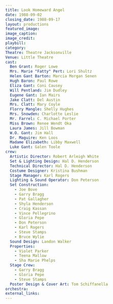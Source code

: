 ```yaml
---
title: Look Homeward Angel
date: 1988-09-02
closing_date: 1988-09-17
layout: productions
featured_image: 
image_caption:
image_credit:
playbill: 
category: 
Theatre: Theatre Jacksonville
Venue: Little Theatre
cast:
  Ben Grant: Roger Lowe
  Mrs. Marie "Fatty" Pert: Lori Shultz
  Helen Gant Barton: Marcia Morgan Senen
  Hugh Baron: Paul Rowe
  Eliza Gant: Coni Causey
  Will Pentland: Jim Dudley
  Eugene Gant: Ian Mairs
  Jake Clatt: Del Austin
  Mrs. Clatt: Mary Coyle
  Florry Mangle: Shelly Hughes
  Mrs. Snowden: Charlotte Leslie
  Mr. Farrel: C. Michael Porter
  Miss Brown: Renee Wendt Oka
  Laura James: Jill Bowman
  W.O. Gant: Jim Hall
  Dr. Maguire: Ken Loos
  Madame Elizabeth: Libby Maxwell
  Luke Gant: Galen Toole
crew:
  Artistic Director: Robert Arleigh White
  Set & Lighting Design: Hal D. Henderson
  Technical Director: Hal D. Henderson
  Costume Designer: Kristina Bushman
  Stage Manager: Karl Rogers
  Lighting & Sound Operator: Don Peterson
  Set Construction:
    - Joe Bove
    - Garry Bragg
    - Pat Gallagher
    - Shyla Henderson
    - Craig Kassan
    - Vince Pellegrino
    - Gloria Pepe
    - Don Peterson
    - Karl Rogers
    - Steve Stamps
    - Bruce Wylie
  Sound Design: Landon Walker
  Properties:
    - Violet Parker
    - Teena Mallow
    - Sha Marie Phelps
  Stage Crew:
    - Garry Bragg
    - Gloria Pepe
    - Steve Stamps
  Poster Design & Cover Art: Tom Schiffanella
orchestra:
external_links:
---
```


